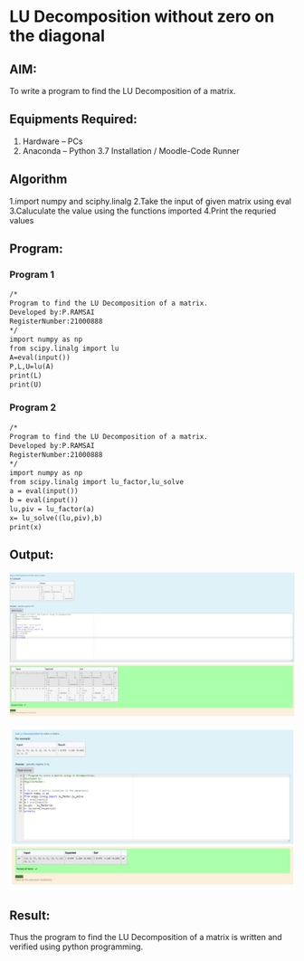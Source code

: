 # LU Decomposition without zero on the diagonal

## AIM:
To write a program to find the LU Decomposition of a matrix.

## Equipments Required:
1. Hardware – PCs
2. Anaconda – Python 3.7 Installation / Moodle-Code Runner

## Algorithm
1.import numpy and sciphy.linalg 
2.Take the input of given matrix using eval
3.Caluculate the value using the functions imported
4.Print the requried values 

## Program:
### Program 1
```
/*
Program to find the LU Decomposition of a matrix.
Developed by:P.RAMSAI 
RegisterNumber:21000888 
*/
import numpy as np
from scipy.linalg import lu
A=eval(input())
P,L,U=lu(A)
print(L)
print(U)
```
### Program 2
~~~
/*
Program to find the LU Decomposition of a matrix.
Developed by:P.RAMSAI 
RegisterNumber:21000888 
*/
import numpy as np
from scipy.linalg import lu_factor,lu_solve
a = eval(input())
b = eval(input())
lu,piv = lu_factor(a)
x= lu_solve((lu,piv),b)
print(x)
~~~

## Output:
![lu decomposition](./images/lu.png)

![lu decomposition](./images/lu2.png)


## Result:
Thus the program to find the LU Decomposition of a matrix is written and verified using python programming.

